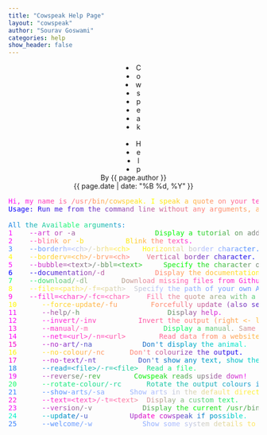 ```yaml
---
title: "Cowspeak Help Page"
layout: "cowspeak"
author: "Sourav Goswami"
categories: help
show_header: false
---
```


<center>
	<div class="head nowrap">
		<li class="lighting" style="animation-delay: 0s;">C</li>
		<li class="lighting" style="animation-delay: 0.1s;">o</li>
		<li class="lighting" style="animation-delay: 0.2s;">w</li>
		<li class="lighting" style="animation-delay: 0.3s;">s</li>
		<li class="lighting" style="animation-delay: 0.4s;">p</li>
		<li class="lighting" style="animation-delay: 0.5s;">e</li>
		<li class="lighting" style="animation-delay: 0.6s;">a</li>
		<li class="lighting" style="animation-delay: 0.7s;">k</li>
		&nbsp;&nbsp;&nbsp;&nbsp;
		<li class="lighting" style="animation-delay: 0.8s;">H</li>
		<li class="lighting" style="animation-delay: 0.9s;">e</li>
		<li class="lighting" style="animation-delay: 1s;">l</li>
		<li class="lighting" style="animation-delay: 1.1s;">p</li>
	</div>
</center>

<center><span class="rgb nowrap">By {{ page.author }}</span></center>
<center><span class="rgb nowrap">{{ page.date | date: "%B %d, %Y" }}</span></center>


<pre><font color="#FF03FB">H</font><font color="#FF0BF3">i</font><font color="#FF12EC">,</font><font color="#FF1AE4"> </font><font color="#FF21DD">m</font><font color="#FF29D5">y</font><font color="#FF30CE"> </font><font color="#FF38C6">n</font><font color="#FF3FBF">a</font><font color="#FF47B7">m</font><font color="#FF4EB0">e</font><font color="#FF56A8"> </font><font color="#FF5DA1">i</font><font color="#FF6599">s</font><font color="#FF6C92"> </font><font color="#FF748A">/</font><font color="#FF7B83">u</font><font color="#FF837B">s</font><font color="#FF8A74">r</font><font color="#FF926C">/</font><font color="#FF9965">b</font><font color="#FFA15D">i</font><font color="#FFA856">n</font><font color="#FFB04E">/</font><font color="#FFB747">c</font><font color="#FFBF3F">o</font><font color="#FFC638">w</font><font color="#FFCE30">s</font><font color="#FFD529">p</font><font color="#FFDD21">e</font><font color="#FFE41A">a</font><font color="#FFEC12">k</font><font color="#FFF30B">.</font><font color="#FFFB03"> </font><font color="#FFFF00">I</font><font color="#FFF707"> </font><font color="#FFF00F">s</font><font color="#FFE816">p</font><font color="#FFE11E">e</font><font color="#FFD925">a</font><font color="#FFD22D">k</font><font color="#FFCA34"> </font><font color="#FFC33C">a</font><font color="#FFBB43"> </font><font color="#FFB44B">q</font><font color="#FFAC52">u</font><font color="#FFA55A">o</font><font color="#FF9D61">t</font><font color="#FF9669">e</font><font color="#FF8E70"> </font><font color="#FF8778">o</font><font color="#FF7F7F">n</font><font color="#FF7887"> </font><font color="#FF708E">y</font><font color="#FF6996">o</font><font color="#FF619D">u</font><font color="#FF5AA5">r</font><font color="#FF52AC"> </font><font color="#FF4BB4">t</font><font color="#FF43BB">e</font><font color="#FF3CC3">r</font><font color="#FF34CA">m</font><font color="#FF2DD2">i</font><font color="#FF25D9">n</font><font color="#FF1EE1">a</font><font color="#FF16E8">l</font><font color="#FF0FF0">.</font>
<font color="#0000FF">U</font><font color="#0502FC">s</font><font color="#0B05F9">a</font><font color="#1108F6">g</font><font color="#160BF3">e</font><font color="#1C0EF0">:</font><font color="#2211EE"> </font><font color="#2713EB">R</font><font color="#2D16E8">u</font><font color="#3319E5">n</font><font color="#381CE2"> </font><font color="#3E1FDF">m</font><font color="#4422DD">e</font><font color="#4924DA"> </font><font color="#4F27D7">f</font><font color="#552AD4">r</font><font color="#5A2DD1">o</font><font color="#6030CE">m</font><font color="#6633CC"> </font><font color="#6B35C9">t</font><font color="#7138C6">h</font><font color="#773BC3">e</font><font color="#7C3EC0"> </font><font color="#8241BD">c</font><font color="#8844BB">o</font><font color="#8D46B8">m</font><font color="#9349B5">m</font><font color="#994CB2">a</font><font color="#9E4FAF">n</font><font color="#A452AC">d</font><font color="#AA55AA"> </font><font color="#AF57A7">l</font><font color="#B55AA4">i</font><font color="#BB5DA1">n</font><font color="#C0609E">e</font><font color="#C6639B"> </font><font color="#CC6699">w</font><font color="#D16896">i</font><font color="#D76B93">t</font><font color="#DD6E90">h</font><font color="#E2718D">o</font><font color="#E8748A">u</font><font color="#EE7788">t</font><font color="#F37985"> </font><font color="#F97C82">a</font><font color="#FF7F7F">n</font><font color="#FF827C">y</font><font color="#FF8579"> </font><font color="#FF8877">a</font><font color="#FF8A74">r</font><font color="#FF8D71">g</font><font color="#FF906E">u</font><font color="#FF936B">m</font><font color="#FF9668">e</font><font color="#FF9966">n</font><font color="#FF9B63">t</font><font color="#FF9E60">s</font><font color="#FFA15D">,</font><font color="#FFA45A"> </font><font color="#FFA757">a</font><font color="#FFAA55">n</font><font color="#FFAC52">d</font><font color="#FFAF4F"> </font><font color="#FFB24C">I</font><font color="#FFB549"> </font><font color="#FFB846">w</font><font color="#FFBB44">i</font><font color="#FFBD41">l</font><font color="#FFC03E">l</font><font color="#FFC33B"> </font><font color="#FFC638">s</font><font color="#FFC935">h</font><font color="#FFCC33">o</font><font color="#FFCE30">w</font><font color="#FFD12D"> </font><font color="#FFD42A">y</font><font color="#FFD727">o</font><font color="#FFDA24">u</font><font color="#FFDD22"> </font><font color="#FFDF1F">a</font><font color="#FFE21C"> </font><font color="#FFE519">f</font><font color="#FFE816">o</font><font color="#FFEB13">r</font><font color="#FFEE11">t</font><font color="#FFF00E">u</font><font color="#FFF30B">n</font><font color="#FFF608">e</font><font color="#FFF905">.</font>

<font color="#1E83E9">A</font><font color="#1E8CE0">l</font><font color="#1E95D7">l</font><font color="#1E9ECE"> </font><font color="#1EA7C5">t</font><font color="#1EAFBD">h</font><font color="#1EB8B4">e</font><font color="#1EC1AB"> </font><font color="#1ECAA2">A</font><font color="#1ED399">v</font><font color="#1EDB91">a</font><font color="#1EE488">i</font><font color="#1EED7F">l</font><font color="#1EF676">a</font><font color="#1EFF6E">b</font><font color="#1EFA72">l</font><font color="#1EF17B">e</font><font color="#1EE983"> </font><font color="#1EE08C">a</font><font color="#1ED795">r</font><font color="#1ECE9E">g</font><font color="#1EC5A7">u</font><font color="#1EBDAF">m</font><font color="#1EB4B8">e</font><font color="#1EABC1">n</font><font color="#1EA2CA">t</font><font color="#1E99D3">s</font><font color="#1E91DB">:</font>
<font color="#FB03FB">1</font>	<font color="#EE10EE"> </font><font color="#E717E7"> </font><font color="#E11DE1">-</font><font color="#DA24DA">-</font><font color="#D32BD3">a</font><font color="#CD31CD">r</font><font color="#C638C6">t</font><font color="#C03EC0"> </font><font color="#B945B9">o</font><font color="#B24CB2">r</font><font color="#AC52AC"> </font><font color="#A559A5">-</font><font color="#9E609E">a</font><font color="#986698"> </font><font color="#916D91"> </font><font color="#8B738B"> </font><font color="#847A84"> </font><font color="#7D817D"> </font><font color="#778777"> </font><font color="#708E70"> </font><font color="#699569"> </font><font color="#639B63"> </font><font color="#5CA25C"> </font><font color="#56A856"> </font><font color="#4FAF4F"> </font><font color="#48B648"> </font><font color="#42BC42"> </font><font color="#3BC33B"> </font><font color="#34CA34"> </font><font color="#2ED02E"> </font><font color="#27D727"> </font><font color="#21DD21"> </font><font color="#1AE41A">D</font><font color="#13EB13">i</font><font color="#0DF10D">s</font><font color="#06F806">p</font><font color="#00FF00">l</font><font color="#03FB03">a</font><font color="#09F509">y</font><font color="#10EE10"> </font><font color="#17E717">a</font><font color="#1DE11D"> </font><font color="#24DA24">t</font><font color="#2BD32B">u</font><font color="#31CD31">t</font><font color="#38C638">o</font><font color="#3EC03E">r</font><font color="#45B945">i</font><font color="#4CB24C">a</font><font color="#52AC52">l</font><font color="#59A559"> </font><font color="#609E60">o</font><font color="#669866">n</font><font color="#6D916D"> </font><font color="#738B73">a</font><font color="#7A847A">d</font><font color="#817D81">d</font><font color="#877787">i</font><font color="#8E708E">n</font><font color="#956995">g</font><font color="#9B639B"> </font><font color="#A25CA2">y</font><font color="#A856A8">o</font><font color="#AF4FAF">u</font><font color="#B648B6">r</font><font color="#BC42BC"> </font><font color="#C33BC3">o</font><font color="#CA34CA">w</font><font color="#D02ED0">n</font><font color="#D727D7"> </font><font color="#DD21DD">a</font><font color="#E41AE4">r</font><font color="#EB13EB">t</font><font color="#F10DF1">.</font>
<font color="#FF06F8">2</font>	<font color="#FF22DC"> </font><font color="#FF30CE"> </font><font color="#FF3EC0">-</font><font color="#FF4BB3">-</font><font color="#FF59A5">b</font><font color="#FF6797">l</font><font color="#FF7589">i</font><font color="#FF827C">n</font><font color="#FF906E">k</font><font color="#FF9E60"> </font><font color="#FFAC52">o</font><font color="#FFBA44">r</font><font color="#FFC737"> </font><font color="#FFD529">-</font><font color="#FFE31B">b</font>			<font color="#FFEA14">B</font><font color="#FFDC22">l</font><font color="#FFCE30">i</font><font color="#FFC03E">n</font><font color="#FFB34B">k</font><font color="#FFA559"> </font><font color="#FF9767">t</font><font color="#FF8975">h</font><font color="#FF7C82">e</font><font color="#FF6E90"> </font><font color="#FF609E">t</font><font color="#FF52AC">e</font><font color="#FF44BA">x</font><font color="#FF37C7">t</font><font color="#FF29D5">s</font><font color="#FF1BE3">.</font>
<font color="#3681FF">3</font>	<font color="#478AFF"> </font><font color="#508EFF"> </font><font color="#5892FF">-</font><font color="#6197FF">-</font><font color="#6A9BFF">b</font><font color="#729FFF">o</font><font color="#7BA4FF">r</font><font color="#84A8FF">d</font><font color="#8CACFF">e</font><font color="#95B1FF">r</font><font color="#9EB5FF">h</font><font color="#A6B9FF">=</font><font color="#AFBEFF">&lt;</font><font color="#B7C2F2">c</font><font color="#C0C6E0">h</font><font color="#C9CBCF">&gt;</font><font color="#D1CFBE">/</font><font color="#DAD3AC">-</font><font color="#E3D89B">b</font><font color="#EBDC8A">r</font><font color="#F4E079">h</font><font color="#FDE567">=</font><font color="#FFE956">&lt;</font><font color="#FFED45">c</font><font color="#FFF233">h</font><font color="#FFF622">&gt;</font><font color="#FFFA11"> </font>	<font color="#FFFC08">H</font><font color="#FFF819">o</font><font color="#FFF42B">r</font><font color="#FFEF3C">i</font><font color="#FFEB4D">z</font><font color="#FFE75F">o</font><font color="#F8E270">n</font><font color="#F0DE81">t</font><font color="#E7DA92">a</font><font color="#DED5A4">l</font><font color="#D6D1B5"> </font><font color="#CDCDC6">b</font><font color="#C4C8D8">o</font><font color="#BCC4E9">r</font><font color="#B3C0FA">d</font><font color="#ABBCFF">e</font><font color="#A2B7FF">r</font><font color="#99B3FF"> </font><font color="#91AFFF">c</font><font color="#88AAFF">h</font><font color="#7FA6FF">a</font><font color="#77A2FF">r</font><font color="#6E9DFF">a</font><font color="#6599FF">c</font><font color="#5D95FF">t</font><font color="#5490FF">e</font><font color="#4B8CFF">r</font><font color="#4388FF">.</font>
<font color="#FFFA04">4</font>	<font color="#FFF10D"> </font><font color="#FFEC12"> </font><font color="#FFE816">-</font><font color="#FFE31B">-</font><font color="#FFDF1F">b</font><font color="#FFDA24">o</font><font color="#FFD628">r</font><font color="#FFD12D">d</font><font color="#FFCC32">e</font><font color="#FFC836">r</font><font color="#FFC33B">v</font><font color="#FFBF3F">=</font><font color="#FFBA44">&lt;</font><font color="#FFB648">c</font><font color="#FFB14D">h</font><font color="#FFAD51">&gt;</font><font color="#FFA856">/</font><font color="#FFA35B">-</font><font color="#FF9F5F">b</font><font color="#FF9A64">r</font><font color="#FF9668">v</font><font color="#FF916D">=</font><font color="#FF8D71">&lt;</font><font color="#FF8876">c</font><font color="#FF847A">h</font><font color="#FF7F7F">&gt;</font>	<font color="#EC7688">V</font><font color="#E3718D">e</font><font color="#DA6D91">r</font><font color="#D16896">t</font><font color="#C8649A">i</font><font color="#BF5F9F">c</font><font color="#B65BA3">a</font><font color="#AD56A8">l</font><font color="#A351AD"> </font><font color="#9A4DB1">b</font><font color="#9148B6">o</font><font color="#8844BA">r</font><font color="#7F3FBF">d</font><font color="#763BC3">e</font><font color="#6D36C8">r</font><font color="#6432CC"> </font><font color="#5B2DD1">c</font><font color="#5128D6">h</font><font color="#4824DA">a</font><font color="#3F1FDF">r</font><font color="#361BE3">a</font><font color="#2D16E8">c</font><font color="#2412EC">t</font><font color="#1B0DF1">e</font><font color="#1209F5">r</font><font color="#0904FA">.</font>
<font color="#FB03FB">5</font>	<font color="#EE11EE"> </font><font color="#E717E7"> </font><font color="#E01EE0">-</font><font color="#D925D9">-</font><font color="#D22CD2">b</font><font color="#CC33CC">u</font><font color="#C539C5">b</font><font color="#BE40BE">b</font><font color="#B747B7">l</font><font color="#B04EB0">e</font><font color="#AA55AA">=</font><font color="#A35BA3">&lt;</font><font color="#9C629C">t</font><font color="#956995">e</font><font color="#8E708E">x</font><font color="#887788">t</font><font color="#817D81">&gt;</font><font color="#7A847A">/</font><font color="#738B73">-</font><font color="#6C926C">b</font><font color="#669966">b</font><font color="#5F9F5F">l</font><font color="#58A658">=</font><font color="#51AD51">&lt;</font><font color="#4AB44A">t</font><font color="#44BB44">e</font><font color="#3DC13D">x</font><font color="#36C836">t</font><font color="#2FCF2F">&gt;</font><font color="#28D628"> </font>	<font color="#1BE31B">S</font><font color="#14EA14">p</font><font color="#0DF10D">e</font><font color="#06F806">c</font><font color="#00FF00">i</font><font color="#03FB03">f</font><font color="#0AF40A">y</font><font color="#11EE11"> </font><font color="#17E717">t</font><font color="#1EE01E">h</font><font color="#25D925">e</font><font color="#2CD22C"> </font><font color="#33CC33">c</font><font color="#39C539">h</font><font color="#40BE40">a</font><font color="#47B747">r</font><font color="#4EB04E">a</font><font color="#55AA55">c</font><font color="#5BA35B">t</font><font color="#629C62">e</font><font color="#699569">r</font><font color="#708E70"> </font><font color="#778877">o</font><font color="#7D817D">f</font><font color="#847A84"> </font><font color="#8B738B">s</font><font color="#926C92">p</font><font color="#996699">e</font><font color="#9F5F9F">e</font><font color="#A658A6">c</font><font color="#AD51AD">h</font><font color="#B44AB4"> </font><font color="#BB44BB">b</font><font color="#C13DC1">a</font><font color="#C836C8">l</font><font color="#CF2FCF">l</font><font color="#D628D6">o</font><font color="#DD22DD">o</font><font color="#E31BE3">n</font><font color="#EA14EA">s</font><font color="#F10DF1">.</font>
<font color="#0000FF">6</font>	<font color="#1108F6"> </font><font color="#1A0DF1"> </font><font color="#2311ED">-</font><font color="#2B15E9">-</font><font color="#341AE4">d</font><font color="#3D1EE0">o</font><font color="#4623DB">c</font><font color="#4F27D7">u</font><font color="#572BD3">m</font><font color="#6030CE">e</font><font color="#6934CA">n</font><font color="#7239C5">t</font><font color="#7B3DC1">a</font><font color="#8341BD">t</font><font color="#8C46B8">i</font><font color="#954AB4">o</font><font color="#9E4FAF">n</font><font color="#A753AB">/</font><font color="#AF57A7">-</font><font color="#B85CA2">d</font><font color="#C1609E"> </font><font color="#CA6599"> </font><font color="#D36995"> </font><font color="#DB6D91"> </font><font color="#E4728C"> </font><font color="#ED7688"> </font><font color="#F67B83"> </font><font color="#FE7F7F"> </font>	<font color="#FF8876">D</font><font color="#FF8C72">i</font><font color="#FF916D">s</font><font color="#FF9569">p</font><font color="#FF9965">l</font><font color="#FF9E60">a</font><font color="#FFA25C">y</font><font color="#FFA757"> </font><font color="#FFAB53">t</font><font color="#FFAF4F">h</font><font color="#FFB44A">e</font><font color="#FFB846"> </font><font color="#FFBD41">d</font><font color="#FFC13D">o</font><font color="#FFC539">c</font><font color="#FFCA34">u</font><font color="#FFCE30">m</font><font color="#FFD32B">e</font><font color="#FFD727">n</font><font color="#FFDB23">t</font><font color="#FFE01E">a</font><font color="#FFE41A">t</font><font color="#FFE915">i</font><font color="#FFED11">o</font><font color="#FFF10D">n</font><font color="#FFF608">.</font>
<font color="#00FF64">7</font>	<font color="#12F568"> </font><font color="#1BF16A"> </font><font color="#24EC6D">-</font><font color="#2DE86F">-</font><font color="#36E371">d</font><font color="#3FDF73">o</font><font color="#48DA76">w</font><font color="#51D678">n</font><font color="#5BD17A">l</font><font color="#64CC7D">o</font><font color="#6DC87F">a</font><font color="#76C381">d</font><font color="#7FBF83">/</font><font color="#88BA86">-</font><font color="#91B688">d</font><font color="#9AB18A">l</font>		<font color="#B6A391">D</font><font color="#BF9F93">o</font><font color="#C89A96">w</font><font color="#D19698">n</font><font color="#DA919A">l</font><font color="#E38D9C">o</font><font color="#EC889F">a</font><font color="#F584A1">d</font><font color="#FF7FA3"> </font><font color="#FF7AA6">m</font><font color="#FF76A8">i</font><font color="#FF71AA">s</font><font color="#FF6DAC">s</font><font color="#FF68AF">i</font><font color="#FF64B1">n</font><font color="#FF5FB3">g</font><font color="#FF5BB5"> </font><font color="#FF56B8">f</font><font color="#FF51BA">i</font><font color="#FF4DBC">l</font><font color="#FF48BF">e</font><font color="#FF44C1">s</font><font color="#FF3FC3"> </font><font color="#FF3BC5">f</font><font color="#FF36C8">r</font><font color="#FF32CA">o</font><font color="#FF2DCC">m</font><font color="#FF28CF"> </font><font color="#FF24D1">G</font><font color="#FF1FD3">i</font><font color="#FF1BD5">t</font><font color="#FF16D8">h</font><font color="#FF12DA">u</font><font color="#FF0DDC">b</font><font color="#FF09DE">.</font>
<font color="#FFFF00">8</font>	<font color="#FFFB0F"> </font><font color="#FFF916"> </font><font color="#FFF71E">-</font><font color="#FFF525">-</font><font color="#FFF32D">f</font><font color="#FFF134">i</font><font color="#FFF03C">l</font><font color="#FFEE43">e</font><font color="#FFEC4B">=</font><font color="#FFEA52">&lt;</font><font color="#FFE85A">p</font><font color="#FFE661">a</font><font color="#FCE469">t</font><font color="#F8E270">h</font><font color="#F5E178">&gt;</font><font color="#F1DF7F">/</font><font color="#EDDD87">-</font><font color="#E9DB8E">f</font><font color="#E6D996">=</font><font color="#E2D79D">&lt;</font><font color="#DED5A5">p</font><font color="#DAD3AC">a</font><font color="#D7D2B4">t</font><font color="#D3D0BB">h</font><font color="#CFCEC3">&gt;</font>	<font color="#C8CAD2">S</font><font color="#C4C8D9">p</font><font color="#C0C6E1">e</font><font color="#BCC4E8">c</font><font color="#B9C3F0">i</font><font color="#B5C1F7">f</font><font color="#B1BFFF">y</font><font color="#ADBDFF"> </font><font color="#AABBFF">t</font><font color="#A6B9FF">h</font><font color="#A2B7FF">e</font><font color="#9EB5FF"> </font><font color="#9BB4FF">p</font><font color="#97B2FF">a</font><font color="#93B0FF">t</font><font color="#8FAEFF">h</font><font color="#8CACFF"> </font><font color="#88AAFF">o</font><font color="#84A8FF">f</font><font color="#80A6FF"> </font><font color="#7DA5FF">y</font><font color="#79A3FF">o</font><font color="#75A1FF">u</font><font color="#719FFF">r</font><font color="#6E9DFF"> </font><font color="#6A9BFF">o</font><font color="#6699FF">w</font><font color="#6297FF">n</font><font color="#5F96FF"> </font><font color="#5B94FF">A</font><font color="#5792FF">S</font><font color="#5390FF">C</font><font color="#508EFF">I</font><font color="#4C8CFF">I</font><font color="#488AFF"> </font><font color="#4488FF">a</font><font color="#4187FF">r</font><font color="#3D85FF">t</font><font color="#3983FF">.</font>
<font color="#FF03E1">9</font>	<font color="#FF0BDD"> </font><font color="#FF0FDB"> </font><font color="#FF13D9">-</font><font color="#FF16D8">-</font><font color="#FF1AD6">f</font><font color="#FF1ED4">i</font><font color="#FF22D2">l</font><font color="#FF26D0">l</font><font color="#FF29CE">=</font><font color="#FF2DCC">&lt;</font><font color="#FF31CA">c</font><font color="#FF35C8">h</font><font color="#FF39C6">a</font><font color="#FF3CC5">r</font><font color="#FF40C3">&gt;</font><font color="#FF44C1">/</font><font color="#FF48BF">-</font><font color="#FF4CBD">f</font><font color="#FF4FBB">c</font><font color="#FF53B9">=</font><font color="#FF57B7">&lt;</font><font color="#FF5BB5">c</font><font color="#FF5FB3">h</font><font color="#FF62B2">a</font><font color="#FF66B0">r</font><font color="#FF6AAE">&gt;</font>	<font color="#FF72AA">F</font><font color="#FF75A8">i</font><font color="#FF79A6">l</font><font color="#FF7DA4">l</font><font color="#FB81A2"> </font><font color="#F385A0">t</font><font color="#EB899E">h</font><font color="#E48C9D">e</font><font color="#DC909B"> </font><font color="#D59499">q</font><font color="#CD9897">u</font><font color="#C59C95">o</font><font color="#BE9F93">t</font><font color="#B6A391">e</font><font color="#AFA78F"> </font><font color="#A7AB8D">a</font><font color="#9FAF8B">r</font><font color="#98B28A">e</font><font color="#90B688">a</font><font color="#89BA86"> </font><font color="#81BE84">w</font><font color="#79C282">i</font><font color="#72C580">t</font><font color="#6AC97E">h</font><font color="#62CD7C"> </font><font color="#5BD17A">a</font><font color="#53D578"> </font><font color="#4CD877">c</font><font color="#44DC75">h</font><font color="#3CE073">a</font><font color="#35E471">r</font><font color="#2DE86F">a</font><font color="#26EB6D">c</font><font color="#1EEF6B">t</font><font color="#16F369">e</font><font color="#0FF767">r</font><font color="#07FB65">.</font>
<font color="#FFFA04">1</font><font color="#FFF608">0</font>	<font color="#FFEE10"> </font><font color="#FFEA14"> </font><font color="#FFE618">-</font><font color="#FFE21C">-</font><font color="#FFDE20">f</font><font color="#FFDA24">o</font><font color="#FFD628">r</font><font color="#FFD22C">c</font><font color="#FFCE30">e</font><font color="#FFCA34">-</font><font color="#FFC638">u</font><font color="#FFC23C">p</font><font color="#FFBE40">d</font><font color="#FFBA44">a</font><font color="#FFB648">t</font><font color="#FFB24C">e</font><font color="#FFAE50">/</font><font color="#FFAA55">-</font><font color="#FFA559">f</font><font color="#FFA15D">u</font>		<font color="#FF9569">F</font><font color="#FF916D">o</font><font color="#FF8D71">r</font><font color="#FF8975">c</font><font color="#FF8579">e</font><font color="#FF817D">f</font><font color="#FA7D81">u</font><font color="#F27985">l</font><font color="#EA7589">l</font><font color="#E2718D">y</font><font color="#DA6D91"> </font><font color="#D26995">u</font><font color="#CA6599">p</font><font color="#C2619D">d</font><font color="#BA5DA1">a</font><font color="#B259A5">t</font><font color="#AA55AA">e</font><font color="#A150AE"> </font><font color="#994CB2">(</font><font color="#9148B6">a</font><font color="#8944BA">l</font><font color="#8140BE">s</font><font color="#793CC2">o</font><font color="#7138C6"> </font><font color="#6934CA">s</font><font color="#6130CE">e</font><font color="#592CD2">e</font><font color="#5028D6"> </font><font color="#4824DA">-</font><font color="#4020DE">-</font><font color="#381CE2">u</font><font color="#3018E6">p</font><font color="#2814EA">d</font><font color="#2010EE">a</font><font color="#180CF2">t</font><font color="#1008F6">e</font><font color="#0804FA">)</font>
<font color="#F905F9">1</font><font color="#EE10EE">1</font>	<font color="#D826D8"> </font><font color="#CD31CD"> </font><font color="#C23CC2">-</font><font color="#B648B6">-</font><font color="#AB53AB">h</font><font color="#A05EA0">e</font><font color="#956995">l</font><font color="#8A748A">p</font><font color="#7F7F7F">/</font><font color="#748A74">-</font><font color="#699569">h</font><font color="#5EA05E"> </font><font color="#53AB53"> </font><font color="#48B648"> </font><font color="#3CC23C"> </font><font color="#31CD31"> </font><font color="#26D826"> </font><font color="#1BE31B"> </font><font color="#10EE10"> </font><font color="#05F905"> </font><font color="#00FF00"> </font><font color="#0BF30B"> </font><font color="#16E816"> </font><font color="#21DD21"> </font><font color="#2CD22C"> </font><font color="#37C737"> </font><font color="#42BC42"> </font><font color="#4DB14D"> </font>	<font color="#639B63">D</font><font color="#6E906E">i</font><font color="#798579">s</font><font color="#857985">p</font><font color="#906E90">l</font><font color="#9B639B">a</font><font color="#A658A6">y</font><font color="#B14DB1"> </font><font color="#BC42BC">h</font><font color="#C737C7">e</font><font color="#D22CD2">l</font><font color="#DD21DD">p</font><font color="#E816E8">.</font>
<font color="#FF03FB">1</font><font color="#FF07F7">2</font>	<font color="#FF0FEF"> </font><font color="#FF13EB"> </font><font color="#FF16E8">-</font><font color="#FF1AE4">-</font><font color="#FF1EE0">i</font><font color="#FF22DC">n</font><font color="#FF26D8">v</font><font color="#FF29D5">e</font><font color="#FF2DD1">r</font><font color="#FF31CD">t</font><font color="#FF35C9">/</font><font color="#FF39C5">-</font><font color="#FF3CC2">i</font><font color="#FF40BE">n</font><font color="#FF44BA">v</font>			<font color="#FF53AB">I</font><font color="#FF57A7">n</font><font color="#FF5BA3">v</font><font color="#FF5F9F">e</font><font color="#FF629C">r</font><font color="#FF6698">t</font><font color="#FF6A94"> </font><font color="#FF6E90">t</font><font color="#FF728C">h</font><font color="#FF7589">e</font><font color="#FF7985"> </font><font color="#FF7D81">o</font><font color="#FF817D">u</font><font color="#FF8579">t</font><font color="#FF8975">p</font><font color="#FF8C72">u</font><font color="#FF906E">t</font><font color="#FF946A"> </font><font color="#FF9866">(</font><font color="#FF9C62">r</font><font color="#FF9F5F">i</font><font color="#FFA35B">g</font><font color="#FFA757">h</font><font color="#FFAB53">t</font><font color="#FFAF4F"> </font><font color="#FFB24C">&lt;</font><font color="#FFB648">-</font><font color="#FFBA44"> </font><font color="#FFBE40">l</font><font color="#FFC23C">e</font><font color="#FFC539">f</font><font color="#FFC935">t</font><font color="#FFCD31"> </font><font color="#FFD12D">i</font><font color="#FFD529">n</font><font color="#FFD826"> </font><font color="#FFDC22">E</font><font color="#FFE01E">n</font><font color="#FFE41A">g</font><font color="#FFE816">l</font><font color="#FFEB13">i</font><font color="#FFEF0F">s</font><font color="#FFF30B">h</font><font color="#FFF707">)</font><font color="#FFFB03">!</font>
<font color="#FF03E1">1</font><font color="#FF0ADE">3</font>	<font color="#FF18D7"> </font><font color="#FF1FD3"> </font><font color="#FF25D0">-</font><font color="#FF2CCD">-</font><font color="#FF33C9">m</font><font color="#FF3AC6">a</font><font color="#FF41C2">n</font><font color="#FF48BF">u</font><font color="#FF4FBB">a</font><font color="#FF56B8">l</font><font color="#FF5DB4">/</font><font color="#FF63B1">-</font><font color="#FF6AAE">m</font><font color="#FF71AA"> </font><font color="#FF78A7"> </font><font color="#FF7FA3"> </font><font color="#F186A0"> </font><font color="#E38D9C"> </font><font color="#D59499"> </font><font color="#C79B95"> </font><font color="#BAA192"> </font><font color="#ACA88F"> </font><font color="#9EAF8B"> </font><font color="#90B688"> </font><font color="#82BD84"> </font><font color="#75C481"> </font><font color="#67CB7D"> </font><font color="#59D27A"> </font><font color="#4BD976"> </font>	<font color="#30E670">D</font><font color="#22ED6C">i</font><font color="#14F469">s</font><font color="#06FB65">p</font><font color="#00FF64">l</font><font color="#0DF867">a</font><font color="#1BF16A">y</font><font color="#29EA6E"> </font><font color="#37E371">a</font><font color="#44DC75"> </font><font color="#52D578">m</font><font color="#60CE7C">a</font><font color="#6EC77F">n</font><font color="#7CC083">u</font><font color="#89BA86">a</font><font color="#97B389">l</font><font color="#A5AC8D">.</font><font color="#B3A590"> </font><font color="#C09E94">S</font><font color="#CE9797">a</font><font color="#DC909B">m</font><font color="#EA899E">e</font><font color="#F882A2"> </font><font color="#FF7CA5">a</font><font color="#FF75A8">s</font><font color="#FF6EAC"> </font><font color="#FF67AF">d</font><font color="#FF60B3">o</font><font color="#FF59B6">c</font><font color="#FF52BA">u</font><font color="#FF4BBD">m</font><font color="#FF44C1">e</font><font color="#FF3EC4">n</font><font color="#FF37C7">t</font><font color="#FF30CB">a</font><font color="#FF29CE">t</font><font color="#FF22D2">i</font><font color="#FF1BD5">o</font><font color="#FF14D9">n</font><font color="#FF0DDC">.</font>
<font color="#FF03FB">1</font><font color="#FF07F7">4</font>	<font color="#FF0EF0"> </font><font color="#FF12EC"> </font><font color="#FF15E9">-</font><font color="#FF19E5">-</font><font color="#FF1DE1">n</font><font color="#FF20DE">e</font><font color="#FF24DA">t</font><font color="#FF28D6">=</font><font color="#FF2BD3">&lt;</font><font color="#FF2FCF">u</font><font color="#FF33CC">r</font><font color="#FF36C8">l</font><font color="#FF3AC4">&gt;</font><font color="#FF3DC1">/</font><font color="#FF41BD">-</font><font color="#FF45B9">n</font><font color="#FF48B6">=</font><font color="#FF4CB2">&lt;</font><font color="#FF50AE">u</font><font color="#FF53AB">r</font><font color="#FF57A7">l</font><font color="#FF5BA3">&gt;</font>		<font color="#FF6699">R</font><font color="#FF6995">e</font><font color="#FF6D91">a</font><font color="#FF708E">d</font><font color="#FF748A"> </font><font color="#FF7886">d</font><font color="#FF7B83">a</font><font color="#FF7F7F">t</font><font color="#FF837B">a</font><font color="#FF8678"> </font><font color="#FF8A74">f</font><font color="#FF8E70">r</font><font color="#FF916D">o</font><font color="#FF9569">m</font><font color="#FF9966"> </font><font color="#FF9C62">a</font><font color="#FFA05E"> </font><font color="#FFA35B">w</font><font color="#FFA757">e</font><font color="#FFAB53">b</font><font color="#FFAE50">s</font><font color="#FFB24C">i</font><font color="#FFB648">t</font><font color="#FFB945">e</font><font color="#FFBD41"> </font><font color="#FFC13D">(</font><font color="#FFC43A">i</font><font color="#FFC836">n</font><font color="#FFCC33"> </font><font color="#FFCF2F">c</font><font color="#FFD32B">u</font><font color="#FFD628">r</font><font color="#FFDA24">l</font><font color="#FFDE20"> </font><font color="#FFE11D">f</font><font color="#FFE519">o</font><font color="#FFE915">r</font><font color="#FFEC12">m</font><font color="#FFF00E">a</font><font color="#FFF40A">t</font><font color="#FFF707">)</font><font color="#FFFB03">.</font>
<font color="#FF00C8">1</font><font color="#F305C8">5</font>	<font color="#DD10C8"> </font><font color="#D216C8"> </font><font color="#C71BC8">-</font><font color="#BC21C8">-</font><font color="#B126C8">n</font><font color="#A62CC8">o</font><font color="#9B31C8">-</font><font color="#9037C8">a</font><font color="#853CC8">r</font><font color="#7942C8">t</font><font color="#6E48C8">/</font><font color="#634DC8">-</font><font color="#5853C8">n</font><font color="#4D58C8">a</font>			<font color="#216EC8">D</font><font color="#1674C8">o</font><font color="#0B79C8">n</font><font color="#007FC8">&apos;</font><font color="#0085C8">t</font><font color="#008AC8"> </font><font color="#0090C8">d</font><font color="#0095C8">i</font><font color="#009BC8">s</font><font color="#00A0C8">p</font><font color="#00A6C8">l</font><font color="#00ABC8">a</font><font color="#00B1C8">y</font><font color="#00B6C8"> </font><font color="#00BCC8">t</font><font color="#00C2C8">h</font><font color="#00C7C8">e</font><font color="#00CDC8"> </font><font color="#00D2C8">a</font><font color="#00D8C8">n</font><font color="#00DDC8">i</font><font color="#00E3C8">m</font><font color="#00E8C8">a</font><font color="#00EEC8">l</font><font color="#00F3C8">.</font>
<font color="#FFF905">1</font><font color="#FFF40A">6</font>	<font color="#FFEA14"> </font><font color="#FFE519"> </font><font color="#FFE01E">-</font><font color="#FFDB23">-</font><font color="#FFD628">n</font><font color="#FFD12D">o</font><font color="#FFCC33">-</font><font color="#FFC638">c</font><font color="#FFC13D">o</font><font color="#FFBC42">l</font><font color="#FFB747">o</font><font color="#FFB24C">u</font><font color="#FFAD51">r</font><font color="#FFA856">/</font><font color="#FFA35B">-</font><font color="#FF9E60">n</font><font color="#FF9966">c</font>		<font color="#FF8975">D</font><font color="#FF847A">o</font><font color="#FE7F7F">n</font><font color="#F47A84">&apos;</font><font color="#EA7589">t</font><font color="#E0708E"> </font><font color="#D66B93">c</font><font color="#CC6699">o</font><font color="#C1609E">l</font><font color="#B75BA3">o</font><font color="#AD56A8">u</font><font color="#A351AD">r</font><font color="#994CB2">i</font><font color="#8E47B7">z</font><font color="#8442BC">e</font><font color="#7A3DC1"> </font><font color="#7038C6">t</font><font color="#6633CC">h</font><font color="#5B2DD1">e</font><font color="#5128D6"> </font><font color="#4723DB">o</font><font color="#3D1EE0">u</font><font color="#3319E5">t</font><font color="#2814EA">p</font><font color="#1E0FEF">u</font><font color="#140AF4">t</font><font color="#0A05F9">.</font>
<font color="#FF00C8">1</font><font color="#F604C8">7</font>	<font color="#E50CC8"> </font><font color="#DC11C8"> </font><font color="#D315C8">-</font><font color="#CB19C8">-</font><font color="#C21EC8">n</font><font color="#B922C8">o</font><font color="#B126C8">-</font><font color="#A82BC8">t</font><font color="#9F2FC8">e</font><font color="#9733C8">x</font><font color="#8E38C8">t</font><font color="#853CC8">/</font><font color="#7D40C8">-</font><font color="#7445C8">n</font><font color="#6C49C8">t</font>			<font color="#495AC8">D</font><font color="#405FC8">o</font><font color="#3863C8">n</font><font color="#2F67C8">&apos;</font><font color="#266CC8">t</font><font color="#1E70C8"> </font><font color="#1574C8">s</font><font color="#0C79C8">h</font><font color="#047DC8">o</font><font color="#0081C8">w</font><font color="#0085C8"> </font><font color="#008AC8">a</font><font color="#008EC8">n</font><font color="#0092C8">y</font><font color="#0097C8"> </font><font color="#009BC8">t</font><font color="#009FC8">e</font><font color="#00A4C8">x</font><font color="#00A8C8">t</font><font color="#00ACC8">,</font><font color="#00B1C8"> </font><font color="#00B5C8">s</font><font color="#00B9C8">h</font><font color="#00BEC8">o</font><font color="#00C2C8">w</font><font color="#00C6C8"> </font><font color="#00CBC8">t</font><font color="#00CFC8">h</font><font color="#00D3C8">e</font><font color="#00D8C8"> </font><font color="#00DCC8">a</font><font color="#00E0C8">n</font><font color="#00E5C8">i</font><font color="#00E9C8">m</font><font color="#00EDC8">a</font><font color="#00F2C8">l</font><font color="#00F6C8">.</font>
<font color="#1E82EA">1</font><font color="#1E85E7">8</font>	<font color="#1E8BE1"> </font><font color="#1E8EDE"> </font><font color="#1E91DB">-</font><font color="#1E94D8">-</font><font color="#1E97D5">r</font><font color="#1E9AD2">e</font><font color="#1E9DCF">a</font><font color="#1EA0CC">d</font><font color="#1EA3C9">=</font><font color="#1EA6C6">&lt;</font><font color="#1EAAC3">f</font><font color="#1EADBF">i</font><font color="#1EB0BC">l</font><font color="#1EB3B9">e</font><font color="#1EB6B6">&gt;</font><font color="#1EB9B3">/</font><font color="#1EBCB0">-</font><font color="#1EBFAD">r</font><font color="#1EC2AA">=</font><font color="#1EC5A7">&lt;</font><font color="#1EC8A4">f</font><font color="#1ECBA1">i</font><font color="#1ECE9E">l</font><font color="#1ED19B">e</font><font color="#1ED498">&gt;</font>	<font color="#1EDA92">R</font><font color="#1EDD8F">e</font><font color="#1EE08C">a</font><font color="#1EE389">d</font><font color="#1EE686"> </font><font color="#1EE983">a</font><font color="#1EEC80"> </font><font color="#1EEF7D">f</font><font color="#1EF27A">i</font><font color="#1EF577">l</font><font color="#1EF874">e</font><font color="#1EFB71">.</font>
<font color="#F905F9">1</font><font color="#EF0FEF">9</font>	<font color="#DA24DA"> </font><font color="#D02ED0"> </font><font color="#C539C5">-</font><font color="#BB43BB">-</font><font color="#B04EB0">r</font><font color="#A658A6">e</font><font color="#9C629C">v</font><font color="#916D91">e</font><font color="#877787">r</font><font color="#7C827C">s</font><font color="#728C72">e</font><font color="#689668">/</font><font color="#5DA15D">-</font><font color="#53AB53">r</font><font color="#48B648">e</font><font color="#3EC03E">v</font>		<font color="#1FDF1F">C</font><font color="#14EA14">o</font><font color="#0AF40A">w</font><font color="#00FF00">s</font><font color="#05F905">p</font><font color="#0FEF0F">e</font><font color="#1AE41A">a</font><font color="#24DA24">k</font><font color="#2ED02E"> </font><font color="#39C539">r</font><font color="#43BB43">e</font><font color="#4EB04E">a</font><font color="#58A658">d</font><font color="#629C62">s</font><font color="#6D916D"> </font><font color="#778777">u</font><font color="#827C82">p</font><font color="#8C728C">s</font><font color="#966896">i</font><font color="#A15DA1">d</font><font color="#AB53AB">e</font><font color="#B648B6"> </font><font color="#C03EC0">d</font><font color="#CA34CA">o</font><font color="#D529D5">w</font><font color="#DF1FDF">n</font><font color="#EA14EA">!</font>
<font color="#1EFF6E">2</font><font color="#1EFD6F">0</font>	<font color="#1EF973"> </font><font color="#1EF775"> </font><font color="#1EF577">-</font><font color="#1EF379">-</font><font color="#1EF17B">r</font><font color="#1EEF7D">o</font><font color="#1EED7F">t</font><font color="#1EEB81">a</font><font color="#1EE983">t</font><font color="#1EE785">e</font><font color="#1EE587">-</font><font color="#1EE389">c</font><font color="#1EE28A">o</font><font color="#1EE08C">l</font><font color="#1EDE8E">o</font><font color="#1EDC90">u</font><font color="#1EDA92">r</font><font color="#1ED894">/</font><font color="#1ED696">-</font><font color="#1ED498">r</font><font color="#1ED29A">c</font>		<font color="#1ECCA0">R</font><font color="#1ECAA2">o</font><font color="#1EC8A4">t</font><font color="#1EC6A6">a</font><font color="#1EC5A7">t</font><font color="#1EC3A9">e</font><font color="#1EC1AB"> </font><font color="#1EBFAD">t</font><font color="#1EBDAF">h</font><font color="#1EBBB1">e</font><font color="#1EB9B3"> </font><font color="#1EB7B5">o</font><font color="#1EB5B7">u</font><font color="#1EB3B9">t</font><font color="#1EB1BB">p</font><font color="#1EAFBD">u</font><font color="#1EADBF">t</font><font color="#1EABC1"> </font><font color="#1EAAC3">c</font><font color="#1EA8C4">o</font><font color="#1EA6C6">l</font><font color="#1EA4C8">o</font><font color="#1EA2CA">u</font><font color="#1EA0CC">r</font><font color="#1E9ECE">s</font><font color="#1E9CD0"> </font><font color="#1E9AD2">i</font><font color="#1E98D4">n</font><font color="#1E96D6"> </font><font color="#1E94D8">e</font><font color="#1E92DA">a</font><font color="#1E90DC">c</font><font color="#1E8EDE">h</font><font color="#1E8DDF"> </font><font color="#1E8BE1">l</font><font color="#1E89E3">i</font><font color="#1E87E5">n</font><font color="#1E85E7">e</font><font color="#1E83E9">.</font>
<font color="#3681FF">2</font><font color="#3A83FF">1</font>	<font color="#4388FF"> </font><font color="#478AFF"> </font><font color="#4C8CFF">-</font><font color="#508EFF">-</font><font color="#5591FF">s</font><font color="#5993FF">h</font><font color="#5D95FF">o</font><font color="#6297FF">w</font><font color="#6699FF">-</font><font color="#6B9CFF">a</font><font color="#6F9EFF">r</font><font color="#73A0FF">t</font><font color="#78A2FF">s</font><font color="#7CA4FF">/</font><font color="#81A7FF">-</font><font color="#85A9FF">s</font><font color="#89ABFF">a</font>		<font color="#97B2FF">S</font><font color="#9BB4FF">h</font><font color="#9FB6FF">o</font><font color="#A4B8FF">w</font><font color="#A8BAFF"> </font><font color="#ADBDFF">a</font><font color="#B1BFFE">r</font><font color="#B5C1F6">t</font><font color="#BAC3ED">s</font><font color="#BEC5E4"> </font><font color="#C3C8DB">i</font><font color="#C7CAD3">n</font><font color="#CBCCCA"> </font><font color="#D0CEC1">t</font><font color="#D4D0B8">h</font><font color="#D9D3AF">e</font><font color="#DDD5A7"> </font><font color="#E1D79E">d</font><font color="#E6D995">e</font><font color="#EADB8C">f</font><font color="#EFDE83">a</font><font color="#F3E07B">u</font><font color="#F7E272">l</font><font color="#FCE469">t</font><font color="#FFE660"> </font><font color="#FFE957">d</font><font color="#FFEB4F">i</font><font color="#FFED46">r</font><font color="#FFEF3D">e</font><font color="#FFF134">c</font><font color="#FFF42B">t</font><font color="#FFF623">o</font><font color="#FFF81A">r</font><font color="#FFFA11">y</font><font color="#FFFC08">.</font>
<font color="#FF04E1">2</font><font color="#FF09DE">2</font>	<font color="#FF13D9"> </font><font color="#FF18D7"> </font><font color="#FF1DD4">-</font><font color="#FF22D2">-</font><font color="#FF27CF">t</font><font color="#FF2CCD">e</font><font color="#FF31CA">x</font><font color="#FF35C8">t</font><font color="#FF3AC6">=</font><font color="#FF3FC3">&lt;</font><font color="#FF44C1">t</font><font color="#FF49BE">e</font><font color="#FF4EBC">x</font><font color="#FF53B9">t</font><font color="#FF58B7">&gt;</font><font color="#FF5DB4">/</font><font color="#FF62B2">-</font><font color="#FF66B0">t</font><font color="#FF6BAD">=</font><font color="#FF70AB">&lt;</font><font color="#FF75A8">t</font><font color="#FF7AA6">e</font><font color="#FF7FA3">x</font><font color="#F584A1">t</font><font color="#EB899E">&gt;</font>	<font color="#D79399">D</font><font color="#CD9897">i</font><font color="#C49C95">s</font><font color="#BAA192">p</font><font color="#B0A690">l</font><font color="#A6AB8D">a</font><font color="#9CB08B">y</font><font color="#93B588"> </font><font color="#89BA86">a</font><font color="#7FBF83"> </font><font color="#75C481">c</font><font color="#6BC97E">u</font><font color="#62CD7C">s</font><font color="#58D27A">t</font><font color="#4ED777">o</font><font color="#44DC75">m</font><font color="#3AE172"> </font><font color="#31E670">t</font><font color="#27EB6D">e</font><font color="#1DF06B">x</font><font color="#13F568">t</font><font color="#09FA66">.</font>
<font color="#FB03FB">2</font><font color="#F30BF3">3</font>	<font color="#E41AE4"> </font><font color="#DC22DC"> </font><font color="#D529D5">-</font><font color="#CD31CD">-</font><font color="#C539C5">v</font><font color="#BE40BE">e</font><font color="#B648B6">r</font><font color="#AF4FAF">s</font><font color="#A757A7">i</font><font color="#9F5F9F">o</font><font color="#986698">n</font><font color="#906E90">/</font><font color="#897589">-</font><font color="#817D81">v</font>			<font color="#629C62">D</font><font color="#5BA35B">i</font><font color="#53AB53">s</font><font color="#4CB24C">p</font><font color="#44BA44">l</font><font color="#3CC23C">a</font><font color="#35C935">y</font><font color="#2DD12D"> </font><font color="#26D826">t</font><font color="#1EE01E">h</font><font color="#16E816">e</font><font color="#0FEF0F"> </font><font color="#07F707">c</font><font color="#00FF00">u</font><font color="#03FB03">r</font><font color="#0BF30B">r</font><font color="#13EB13">e</font><font color="#1AE41A">n</font><font color="#22DC22">t</font><font color="#29D529"> </font><font color="#31CD31">/</font><font color="#39C539">u</font><font color="#40BE40">s</font><font color="#48B648">r</font><font color="#4FAF4F">/</font><font color="#57A757">b</font><font color="#5F9F5F">i</font><font color="#669866">n</font><font color="#6E906E">/</font><font color="#758975">c</font><font color="#7D817D">o</font><font color="#857985">w</font><font color="#8C728C">s</font><font color="#946A94">p</font><font color="#9C629C">e</font><font color="#A35BA3">a</font><font color="#AB53AB">k</font><font color="#B24CB2"> </font><font color="#BA44BA">v</font><font color="#C23CC2">e</font><font color="#C935C9">r</font><font color="#D12DD1">s</font><font color="#D826D8">i</font><font color="#E01EE0">o</font><font color="#E816E8">n</font><font color="#EF0FEF">.</font>
<font color="#00F9C8">2</font><font color="#00EFC8">4</font>	<font color="#00D9C8"> </font><font color="#00CFC8"> </font><font color="#00C4C8">-</font><font color="#00B9C8">-</font><font color="#00AFC8">u</font><font color="#00A4C8">p</font><font color="#009AC8">d</font><font color="#008FC8">a</font><font color="#0084C8">t</font><font color="#0A7AC8">e</font><font color="#1F6FC8">/</font><font color="#3564C8">-</font><font color="#4A5AC8">u</font>			<font color="#9F2FC8">U</font><font color="#B425C8">p</font><font color="#C91AC8">d</font><font color="#DF0FC8">a</font><font color="#F405C8">t</font><font color="#FF00C8">e</font><font color="#E90AC8"> </font><font color="#D415C8">c</font><font color="#BF1FC8">o</font><font color="#AA2AC8">w</font><font color="#9435C8">s</font><font color="#7F3FC8">p</font><font color="#6A4AC8">e</font><font color="#5555C8">a</font><font color="#3F5FC8">k</font><font color="#2A6AC8"> </font><font color="#1574C8">i</font><font color="#007FC8">f</font><font color="#008AC8"> </font><font color="#0094C8">p</font><font color="#009FC8">o</font><font color="#00AAC8">s</font><font color="#00B4C8">s</font><font color="#00BFC8">i</font><font color="#00C9C8">b</font><font color="#00D4C8">l</font><font color="#00DFC8">e</font><font color="#00E9C8">.</font>
<font color="#3681FF">2</font><font color="#3A83FF">5</font>	<font color="#4388FF"> </font><font color="#478AFF"> </font><font color="#4C8CFF">-</font><font color="#508EFF">-</font><font color="#5591FF">w</font><font color="#5993FF">e</font><font color="#5D95FF">l</font><font color="#6297FF">c</font><font color="#6699FF">o</font><font color="#6B9CFF">m</font><font color="#6F9EFF">e</font><font color="#73A0FF">/</font><font color="#78A2FF">-</font><font color="#7CA4FF">w</font>			<font color="#8EADFF">S</font><font color="#92AFFF">h</font><font color="#97B2FF">o</font><font color="#9BB4FF">w</font><font color="#9FB6FF"> </font><font color="#A4B8FF">s</font><font color="#A8BAFF">o</font><font color="#ADBDFF">m</font><font color="#B1BFFE">e</font><font color="#B5C1F6"> </font><font color="#BAC3ED">s</font><font color="#BEC5E4">y</font><font color="#C3C8DB">s</font><font color="#C7CAD3">t</font><font color="#CBCCCA">e</font><font color="#D0CEC1">m</font><font color="#D4D0B8"> </font><font color="#D9D3AF">d</font><font color="#DDD5A7">e</font><font color="#E1D79E">t</font><font color="#E6D995">a</font><font color="#EADB8C">i</font><font color="#EFDE83">l</font><font color="#F3E07B">s</font><font color="#F7E272"> </font><font color="#FCE469">t</font><font color="#FFE660">o</font><font color="#FFE957"> </font><font color="#FFEB4F">t</font><font color="#FFED46">h</font><font color="#FFEF3D">e</font><font color="#FFF134"> </font><font color="#FFF42B">u</font><font color="#FFF623">s</font><font color="#FFF81A">e</font><font color="#FFFA11">r</font><font color="#FFFC08">.</font>
</pre>
